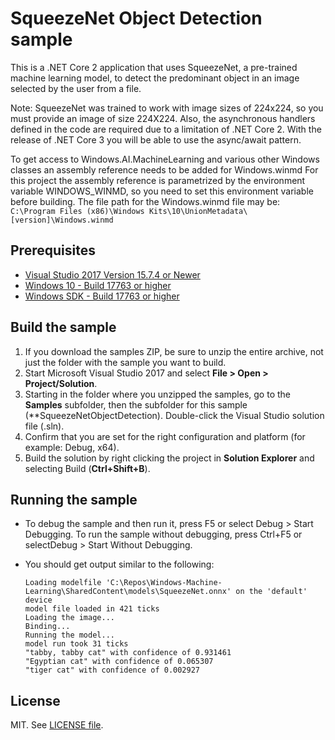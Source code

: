 # SqueezeNet Object Detection sample

This is a .NET Core 2 application that uses SqueezeNet, a pre-trained machine learning model, to detect the predominant object in an image selected by the user from a file.

Note: SqueezeNet was trained to work with image sizes of 224x224, so you must provide an image of size 224X224.
Also, the asynchronous handlers defined in the code are required due to a limitation of .NET Core 2. With the release of .NET Core 3 you will be able to use the async/await pattern.

To get access to Windows.AI.MachineLearning and various other Windows classes an assembly reference needs to be added for Windows.winmd
For this project the assembly reference is parametrized by the environment variable WINDOWS_WINMD, so you need to set this environment variable before building.
The file path for the Windows.winmd file may be: ```C:\Program Files (x86)\Windows Kits\10\UnionMetadata\[version]\Windows.winmd```


## Prerequisites

- [Visual Studio 2017 Version 15.7.4 or Newer](https://developer.microsoft.com/en-us/windows/downloads)
- [Windows 10 - Build 17763 or higher](https://www.microsoft.com/en-us/software-download/windowsinsiderpreviewiso)
- [Windows SDK - Build 17763 or higher](https://www.microsoft.com/en-us/software-download/windowsinsiderpreviewSDK)

## Build the sample

1. If you download the samples ZIP, be sure to unzip the entire archive, not just the folder with the sample you want to build.
2. Start Microsoft Visual Studio 2017 and select **File > Open > Project/Solution**.
3. Starting in the folder where you unzipped the samples, go to the **Samples** subfolder, then the subfolder for this sample (**SqueezeNetObjectDetection). Double-click the Visual Studio solution file (.sln).
4. Confirm that you are set for the right configuration and platform (for example: Debug, x64).
5. Build the solution by right clicking the project in **Solution Explorer** and selecting Build (**Ctrl+Shift+B**).

## Running the sample

- To debug the sample and then run it, press F5 or select Debug >  Start Debugging. To run the sample without debugging, press Ctrl+F5 or selectDebug > Start Without Debugging.

- You should get output similar to the following:
  ```
  Loading modelfile 'C:\Repos\Windows-Machine-Learning\SharedContent\models\SqueezeNet.onnx' on the 'default' device
  model file loaded in 421 ticks
  Loading the image...
  Binding...
  Running the model...
  model run took 31 ticks
  "tabby, tabby cat" with confidence of 0.931461
  "Egyptian cat" with confidence of 0.065307
  "tiger cat" with confidence of 0.002927
  ```

## License

MIT. See [LICENSE file](https://github.com/Microsoft/Windows-Machine-Learning/blob/master/LICENSE).
